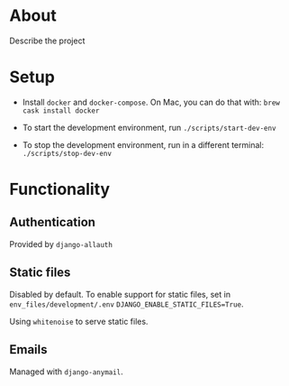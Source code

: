 # About
Describe the project

# Setup
* Install `docker` and `docker-compose`. On Mac, you can do that with:
  `brew cask install docker`

* To start the development environment, run
  `./scripts/start-dev-env`

* To stop the development environment, run in a different terminal:
  `./scripts/stop-dev-env`

# Functionality
## Authentication
Provided by `django-allauth`

## Static files
Disabled by default. To enable support for static files, set in `env_files/development/.env`
`DJANGO_ENABLE_STATIC_FILES=True`.

Using `whitenoise` to  serve static files.

## Emails
Managed with `django-anymail`.
